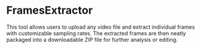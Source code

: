# FramesExtractor
This tool allows users to upload any video file and extract individual frames with customizable sampling rates. The extracted frames are then neatly packaged into a downloadable ZIP file for further analysis or editing.
